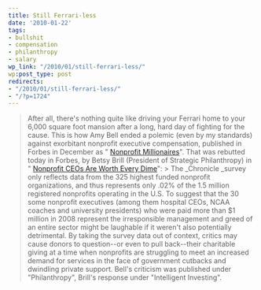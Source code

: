 ```yaml
---
title: Still Ferrari-less
date: '2010-01-22'
tags:
- bullshit
- compensation
- philanthropy
- salary
wp_link: "/2010/01/still-ferrari-less/"
wp:post_type: post
redirects:
- "/2010/01/still-ferrari-less/"
- "/?p=1724"
---
```


> After all, there's nothing quite like driving your Ferrari home to your 6,000 square foot mansion after a long, hard day of fighting for the cause.
This is how Amy Bell ended a polemic (even by my standards) against exorbitant nonprofit executive compensation, published in Forbes in December as " [Nonprofit Millionaires](http://www.forbes.com/2009/12/17/nonprofits-biggest-salaries-personal-finance-millionaires.html)". That was rebutted today in Forbes, by Betsy Brill (President of Strategic Philanthropy) in " [Nonprofit CEOs Are Worth Every Dime](http://www.forbes.com/2010/01/21/brill-salary-ceo-philanthropy-intelligent-investing-nonprofit.html)": > The _Chronicle _survey only reflects data from the 325 highest funded nonprofit organizations, and thus represents only .02% of the 1.5 million registered nonprofits operating in the U.S. To suggest that the 30 some nonprofit executives (among them hospital CEOs, NCAA coaches and university presidents) who were paid more than $1 million in 2008 represent the irresponsible management and greed of an entire sector might be laughable if it weren't also potentially detrimental. By taking the survey data out of context, critics may cause donors to question--or even to pull back--their charitable giving at a time when nonprofits are struggling to meet an increased demand for services in the face of government cutbacks and dwindling private support.
Bell's criticism was published under "Philanthropy", Brill's response under "Intelligent Investing".
